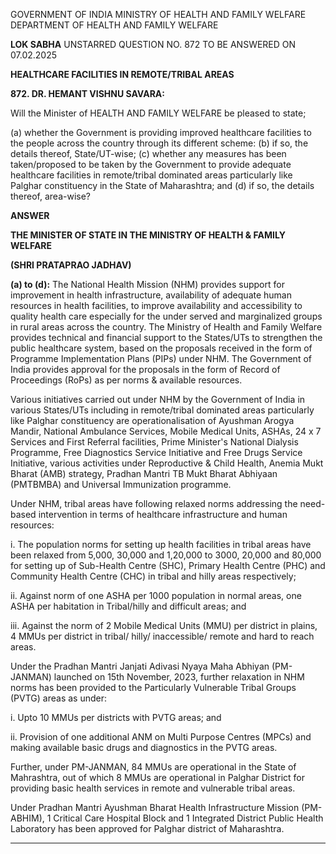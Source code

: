 GOVERNMENT OF INDIA
MINISTRY OF HEALTH AND FAMILY WELFARE
DEPARTMENT OF HEALTH AND FAMILY WELFARE

**LOK SABHA**
UNSTARRED QUESTION NO. 872
TO BE ANSWERED ON 07.02.2025

**HEALTHCARE FACILITIES IN REMOTE/TRIBAL AREAS**

**872. DR. HEMANT VISHNU SAVARA:**

Will the Minister of HEALTH AND FAMILY WELFARE be pleased to state;

(a) whether the Government is providing improved healthcare facilities to the people across the country through its different scheme:
(b) if so, the details thereof, State/UT-wise;
(c) whether any measures has been taken/proposed to be taken by the Government to provide adequate healthcare facilities in remote/tribal dominated areas particularly like Palghar constituency in the State of Maharashtra; and
(d) if so, the details thereof, area-wise?

**ANSWER**

**THE MINISTER OF STATE IN THE MINISTRY OF HEALTH & FAMILY WELFARE**

**(SHRI PRATAPRAO JADHAV)**

**(a) to (d):** The National Health Mission (NHM) provides support for improvement in health infrastructure, availability of adequate human resources in health facilities, to improve availability and accessibility to quality health care especially for the under served and marginalized groups in rural areas across the country. The Ministry of Health and Family Welfare provides technical and financial support to the States/UTs to strengthen the public healthcare system, based on the proposals received in the form of Programme Implementation Plans (PIPs) under NHM. The Government of India provides approval for the proposals in the form of Record of Proceedings (RoPs) as per norms & available resources.

Various initiatives carried out under NHM by the Government of India in various States/UTs including in remote/tribal dominated areas particularly like Palghar constituency are operationalisation of Ayushman Arogya Mandir, National Ambulance Services, Mobile Medical Units, ASHAs, 24 x 7 Services and First Referral facilities, Prime Minister's National Dialysis Programme, Free Diagnostics Service Initiative and Free Drugs Service Initiative, various activities under Reproductive & Child Health, Anemia Mukt Bharat (AMB) strategy, Pradhan Mantri TB Mukt Bharat Abhiyaan (PMTBMBA) and Universal Immunization programme.

Under NHM, tribal areas have following relaxed norms addressing the need-based intervention in terms of healthcare infrastructure and human resources:

i. The population norms for setting up health facilities in tribal areas have been relaxed from 5,000, 30,000 and 1,20,000 to 3000, 20,000 and 80,000 for setting up of Sub-Health Centre (SHC), Primary Health Centre (PHC) and Community Health Centre (CHC) in tribal and hilly areas respectively;

ii. Against norm of one ASHA per 1000 population in normal areas, one ASHA per habitation in Tribal/hilly and difficult areas; and

iii. Against the norm of 2 Mobile Medical Units (MMU) per district in plains, 4 MMUs per district in tribal/ hilly/ inaccessible/ remote and hard to reach areas.

Under the Pradhan Mantri Janjati Adivasi Nyaya Maha Abhiyan (PM-JANMAN) launched on 15th November, 2023, further relaxation in NHM norms has been provided to the Particularly Vulnerable Tribal Groups (PVTG) areas as under:

i. Upto 10 MMUs per districts with PVTG areas; and

ii. Provision of one additional ANM on Multi Purpose Centres (MPCs) and making available basic drugs and diagnostics in the PVTG areas.

Further, under PM-JANMAN, 84 MMUs are operational in the State of Mahrashtra, out of which 8 MMUs are operational in Palghar District for providing basic health services in remote and vulnerable tribal areas.

Under Pradhan Mantri Ayushman Bharat Health Infrastructure Mission (PM-ABHIM), 1 Critical Care Hospital Block and 1 Integrated District Public Health Laboratory has been approved for Palghar district of Maharashtra.

---
